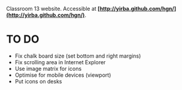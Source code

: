 Classroom 13 website. Accessible at <b>[http://yirba.github.com/hgn/](http://yirba.github.com/hgn/)</b>.

# TO DO #

* Fix chalk board size (set bottom and right margins)
* Fix scrolling area in Internet Explorer
* Use image matrix for icons
* Optimise for mobile devices (viewport)
* Put icons on desks